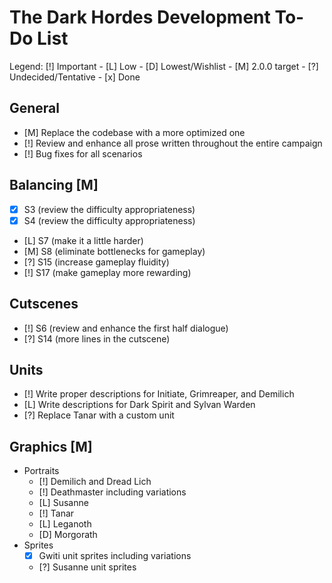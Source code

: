 # The Dark Hordes Development To-Do List

  Legend: [!] Important - [L] Low - [D] Lowest/Wishlist - [M] 2.0.0 target -
          [?] Undecided/Tentative - [x] Done

## General
  * [M] Replace the codebase with a more optimized one
  * [!] Review and enhance all prose written throughout the entire campaign
  * [!] Bug fixes for all scenarios

## Balancing [M]
  * [x] S3 (review the difficulty appropriateness)
  * [x] S4 (review the difficulty appropriateness)
  * [L] S7 (make it a little harder)
  * [M] S8 (eliminate bottlenecks for gameplay)
  * [?] S15 (increase gameplay fluidity)
  * [!] S17 (make gameplay more rewarding)

## Cutscenes
  * [!] S6 (review and enhance the first half dialogue)
  * [?] S14 (more lines in the cutscene)

## Units
  * [!] Write proper descriptions for Initiate, Grimreaper, and Demilich
  * [L] Write descriptions for Dark Spirit and Sylvan Warden
  * [?] Replace Tanar with a custom unit

## Graphics [M]
  * Portraits
    * [!] Demilich and Dread Lich
    * [!] Deathmaster including variations
    * [L] Susanne
    * [!] Tanar
    * [L] Leganoth
    * [D] Morgorath
  * Sprites
    * [x] Gwiti unit sprites including variations
    * [?] Susanne unit sprites

